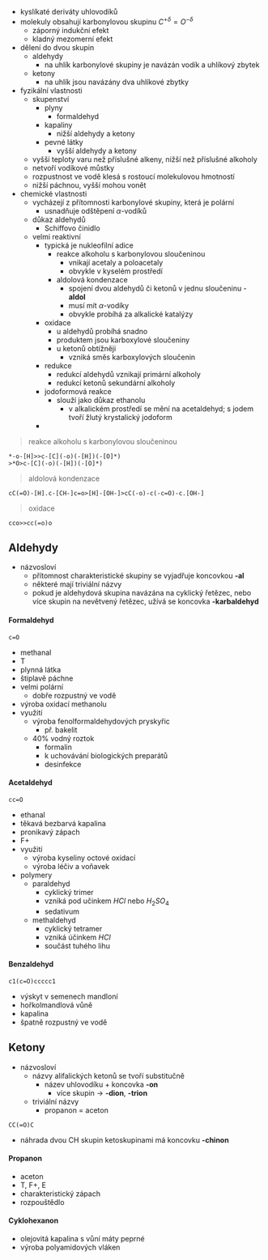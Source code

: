 - kyslíkaté deriváty uhlovodíků
- molekuly obsahují karbonylovou skupinu $C^{+\delta}=O^{-\delta}$
	- záporný indukční efekt
	- kladný mezomerní efekt
- dělení do dvou skupin
	- aldehydy
		- na uhlík karbonylové skupiny je navázán vodík a uhlíkový zbytek
	- ketony
		- na uhlík jsou navázány dva uhlíkové zbytky
- fyzikální vlastnosti
	- skupenství
		- plyny
			- formaldehyd
		- kapaliny
			- nižší aldehydy a ketony
		- pevné látky
			- vyšší aldehydy a ketony
	- vyšší teploty varu než příslušné alkeny, nižší než příslušné alkoholy
	- netvoří vodíkové můstky
	- rozpustnost ve vodě klesá s rostoucí molekulovou hmotností
	- nižší páchnou, vyšší mohou vonět
- chemické vlastnosti
	- vycházejí z přítomnosti karbonylové skupiny, která je polární
		- usnadňuje odštěpení $\alpha$-vodíků
	- důkaz aldehydů
		- Schiffovo činidlo
	- velmi reaktivní
		- typická je nukleofilní adice
			- reakce alkoholu s karbonylovou sloučeninou 
				- vnikají acetaly a poloacetaly
				- obvykle v kyselém prostředí
			- aldolová kondenzace
				- spojení dvou aldehydů či ketonů v jednu sloučeninu - **aldol**
				- musí mít $\alpha$-vodíky
				- obvykle probíhá za alkalické katalýzy
		- oxidace
			- u aldehydů probíhá snadno
			- produktem jsou karboxylové sloučeniny
			- u ketonů obtížněji
				- vzniká směs karboxylových sloučenin
		- redukce
			- redukcí aldehydů vznikají primární alkoholy
			- redukcí ketonů sekundární alkoholy
		- jodoformová reakce
			- slouží jako důkaz ethanolu
				- v alkalickém prostředí se mění na acetaldehyd; s jodem tvoří žlutý krystalický jodoform
		- 
>reakce alkoholu s karbonylovou sloučeninou 
```smiles
*-o-[H]>>c-[C](-o)(-[H])(-[O]*)
>*O>c-[C](-o)(-[H])(-[O]*)
```
>aldolová kondenzace
```smiles
cC(=O)-[H].c-[CH-]c=o>[H]-[OH-]>cC(-o)-c(-c=O)-c.[OH-]
```
>oxidace
```smiles
cco>>cc(=o)o
```
## Aldehydy
- názvosloví
	- přítomnost charakteristické skupiny se vyjadřuje koncovkou **-al**
	- některé mají triviální názvy
	- pokud je aldehydová skupina navázána na cyklický řetězec, nebo více skupin na nevětvený řetězec, užívá se koncovka **-karbaldehyd**
#### Formaldehyd
```smiles
c=O
```
- methanal
- T
- plynná látka
- štiplavě páchne
- velmi polární
	- dobře rozpustný ve vodě
- výroba oxidací methanolu
- využití
	- výroba fenolformaldehydových pryskyřic
		- př. bakelit
	- 40% vodný roztok
		- formalin
		- k uchovávání biologických preparátů
		- desinfekce
#### Acetaldehyd
```smiles
cc=O
```
- ethanal
- těkavá bezbarvá kapalina
- pronikavý zápach
- F+
- využití
	- výroba kyseliny octové oxidací
	- výroba léčiv a voňavek
- polymery 
	- paraldehyd
		- cyklický trimer
		- vzniká pod učinkem $HCl$ nebo $H_{2}SO_{4}$ 
		- sedativum
	- methaldehyd
		- cyklický tetramer
		- vzniká účinkem $HCl$
		- součást tuhého lihu
#### Benzaldehyd
```smiles
c1(c=O)ccccc1
```
- výskyt v semenech mandloní
- hořkolmandlová vůně
- kapalina
- špatně rozpustný ve vodě
## Ketony
- názvosloví
	- názvy alifalických ketonů se tvoří substitučně
		- název uhlovodíku + koncovka **-on**
			- více skupin -> **-dion**, **-trion**
	- triviální názvy
		- propanon = aceton
```smiles 
CC(=O)C
```
- náhrada dvou CH skupin ketoskupinami má koncovku **-chinon** 
#### Propanon
- aceton
- T, F+, E
- charakteristický zápach
- rozpouštědlo
#### Cyklohexanon
- olejovitá kapalina s vůní máty peprné
- výroba polyamidových vláken